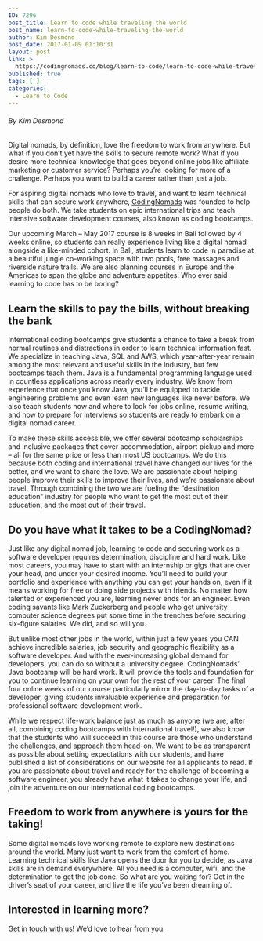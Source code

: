 ```yaml
---
ID: 7296
post_title: Learn to code while traveling the world
post_name: learn-to-code-while-traveling-the-world
author: Kim Desmond
post_date: 2017-01-09 01:10:31
layout: post
link: >
  https://codingnomads.co/blog/learn-to-code/learn-to-code-while-traveling-the-world/
published: true
tags: [ ]
categories:
  - Learn to Code
---
```

<h6>By Kim Desmond</h6>

Digital nomads, by definition, love the freedom to work from anywhere. But what if you don’t yet have the skills to secure remote work? What if you desire more technical knowledge that goes beyond online jobs like affiliate marketing or customer service? Perhaps you’re looking for more of a challenge. Perhaps you want to build a career rather than just a job.

For aspiring digital nomads who love to travel, and want to learn technical skills that can secure work anywhere, <a href="https://codingnomads.co/">CodingNomads</a> was founded to help people do both. We take students on epic international trips and teach intensive software development courses, also known as coding bootcamps.

Our upcoming March – May 2017 course is 8 weeks in Bali followed by 4 weeks online, so students can really experience living like a digital nomad alongside a like-minded cohort. In Bali, students learn to code in paradise at a beautiful jungle co-working space with two pools, free massages and riverside nature trails. We are also planning courses in Europe and the Americas to span the globe and adventure appetites. Who ever said learning to code has to be boring?

<h2>Learn the skills to pay the bills, without breaking the bank</h2>

International coding bootcamps give students a chance to take a break from normal routines and distractions in order to learn technical information fast. We specialize in teaching Java, SQL and AWS, which year-after-year remain among the most relevant and useful skills in the industry, but few bootcamps teach them. Java is a fundamental programming language used in countless applications across nearly every industry. We know from experience that once you know Java, you’ll be equipped to tackle engineering problems and even learn new languages like never before. We also teach students how and where to look for jobs online, resume writing, and how to prepare for interviews so students are ready to embark on a digital nomad career.

To make these skills accessible, we offer several bootcamp scholarships and inclusive packages that cover accommodation, airport pickup and more – all for the same price or less than most US bootcamps. We do this because both coding and international travel have changed our lives for the better, and we want to share the love. We are passionate about helping people improve their skills to improve their lives, and we’re passionate about travel. Through combining the two we are fueling the “destination education” industry for people who want to get the most out of their education, and the most out of their travel.

<h2>Do you have what it takes to be a CodingNomad?</h2>

Just like any digital nomad job, learning to code and securing work as a software developer requires determination, discipline and hard work. Like most careers, you may have to start with an internship or gigs that are over your head, and under your desired income. You’ll need to build your portfolio and experience with anything you can get your hands on, even if it means working for free or doing side projects with friends. No matter how talented or experienced you are, learning never ends for an engineer. Even coding savants like Mark Zuckerberg and people who get university computer science degrees put some time in the trenches before securing six-figure salaries. We did, and so will you.

But unlike most other jobs in the world, within just a few years you CAN achieve incredible salaries, job security and geographic flexibility as a software developer. And with the ever-increasing global demand for developers, you can do so without a university degree. CodingNomads’ Java bootcamp will be hard work. It will provide the tools and foundation for you to continue learning on your own for the rest of your career. The final four online weeks of our course particularly mirror the day-to-day tasks of a developer, giving students invaluable experience and preparation for professional software development work.

While we respect life-work balance just as much as anyone (we are, after all, combining coding bootcamps with international travel!), we also know that the students who will succeed in this course are those who understand the challenges, and approach them head-on. We want to be as transparent as possible about setting expectations with our students, and have published a list of considerations on our website for all applicants to read. If you are passionate about travel and ready for the challenge of becoming a software engineer, you already have what it takes to change your life, and join the adventure on our international coding bootcamps.

<h2>Freedom to work from anywhere is yours for the taking!</h2>

Some digital nomads love working remote to explore new destinations around the world. Many just want to work from the comfort of home. Learning technical skills like Java opens the door for you to decide, as Java skills are in demand everywhere. All you need is a computer, wifi, and the determination to get the job done. So what are you waiting for? Get in the driver’s seat of your career, and live the life you’ve been dreaming of.

<h2>Interested in learning more? </h2>
<a href="https://codingnomads.co/contact/">Get in touch with us!</a> We’d love to hear from you.